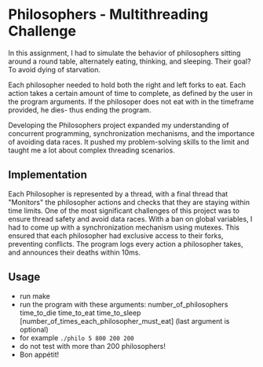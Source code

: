 # Philosophers - Multithreading Challenge 
In this  assignment, I had to simulate the behavior of philosophers sitting around a round table, alternately eating, thinking, and sleeping. Their goal? To avoid dying of starvation.

Each philosopher needed to hold both the right and left forks to eat. Each action takes a certain amount of time to complete, as defined by the user in the program arguments. If the philosoper does not eat with in the timeframe provided, he dies- thus ending the program.

Developing the Philosophers project expanded my understanding of concurrent programming, synchronization mechanisms, and the importance of avoiding data races. It pushed my problem-solving skills to the limit and taught me a lot about complex threading scenarios.

## Implementation 
Each Philosopher is represented by a thread, with a final thread that "Monitors" the philosopher actions and checks that they are staying within time limits. One of the most significant challenges of this project was to ensure thread safety and avoid data races. With a ban on global variables, I had to come up with a synchronization mechanism using mutexes. This ensured that each philosopher had exclusive access to their forks, preventing conflicts. The program logs every action a philosopher takes, and announces their deaths within 10ms. 

## Usage
  - run make 
  - run the program with these arguments: number_of_philosophers time_to_die time_to_eat time_to_sleep
[number_of_times_each_philosopher_must_eat] (last argument is optional)
  - for example `./philo 5 800 200 200`
  - do not test with more than 200 philosophers!
  - Bon appétit!
 
